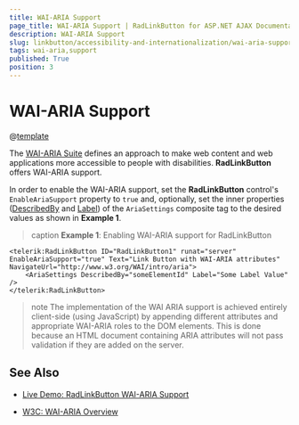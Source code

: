 ```yaml
---
title: WAI-ARIA Support
page_title: WAI-ARIA Support | RadLinkButton for ASP.NET AJAX Documentation
description: WAI-ARIA Support
slug: linkbutton/accessibility-and-internationalization/wai-aria-support
tags: wai-aria,support
published: True
position: 3
---
```


# WAI-ARIA Support

@[template](/_templates/common/wai-aria-templates.md#intro "control: RadLinkButton")

The [WAI-ARIA Suite](http://www.w3.org/WAI/intro/aria) defines an approach to make web content and web applications more accessible to people with disabilities. **RadLinkButton** offers WAI-ARIA support.

In order to enable the WAI-ARIA support, set the **RadLinkButton** control's `EnableAriaSupport` property to `true` and, optionally, set the inner properties ([DescribedBy](http://www.w3.org/TR/wai-aria/states_and_properties#aria-describedby) and [Label](http://www.w3.org/TR/wai-aria/states_and_properties#aria-label)) of the `AriaSettings` composite tag to the desired values as shown in **Example 1**.

>caption **Example 1**: Enabling WAI-ARIA support for RadLinkButton

````ASP.NET
<telerik:RadLinkButton ID="RadLinkButton1" runat="server" EnableAriaSupport="true" Text="Link Button with WAI-ARIA attributes" NavigateUrl="http://www.w3.org/WAI/intro/aria">
	<AriaSettings DescribedBy="someElementId" Label="Some Label Value" />
</telerik:RadLinkButton>
````

>note The implementation of the WAI ARIA support is achieved entirely client-side (using JavaScript) by appending different attributes and appropriate WAI-ARIA roles to the DOM elements.	This is done because an HTML document containing ARIA attributes will not pass validation if they are added on the server.




## See Also

 * [Live Demo: RadLinkButton WAI-ARIA Support](http://demos.telerik.com/aspnet-ajax/linkbutton/wai-aria-support/defaultcs.aspx)

 * [W3C: WAI-ARIA Overview](http://www.w3.org/WAI/intro/aria)



